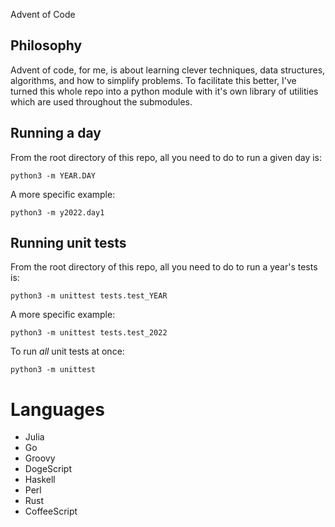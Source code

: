 Advent of Code

## Philosophy

Advent of code, for me, is about learning clever techniques, data structures, algorithms, and how to simplify problems. To facilitate this better, I've turned this whole repo into a python module with it's own library of utilities which are used throughout the submodules.

## Running a day

From the root directory of this repo, all you need to do to run a given day is:
```
python3 -m YEAR.DAY
```

A more specific example:
```
python3 -m y2022.day1
```

## Running unit tests

From the root directory of this repo, all you need to do to run a year's tests is:
```
python3 -m unittest tests.test_YEAR
```

A more specific example:
```
python3 -m unittest tests.test_2022
```

To run *all* unit tests at once:
```
python3 -m unittest
```


# Languages

- Julia
- Go
- Groovy
- DogeScript
- Haskell
- Perl
- Rust
- CoffeeScript